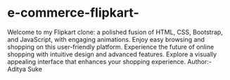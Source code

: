 # e-commerce-flipkart-
Welcome to my Flipkart clone: a polished fusion of HTML, CSS, Bootstrap, and JavaScript, with engaging animations. Enjoy easy browsing and shopping on this user-friendly platform. Experience the future of online shopping with intuitive design and advanced features. Explore a visually appealing interface that enhances your shopping experience.
Author:- Aditya Suke
